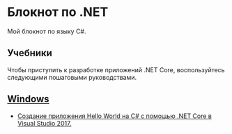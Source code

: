 # <a name="dot-net-notebook"></a>Блокнот по .NET

Мой блокнот по языку C#.

## <a name="tutorials"></a>Учебники

Чтобы приступить к разработке приложений .NET Core, воспользуйтесь следующими пошаговыми руководствами.

## <a name="windowstabwindows"></a>[Windows](#tab/windows)

* [Создание приложения Hello World на C# с помощью .NET Core в Visual Studio 2017.](./tutorials/with-visual-studio.md)
